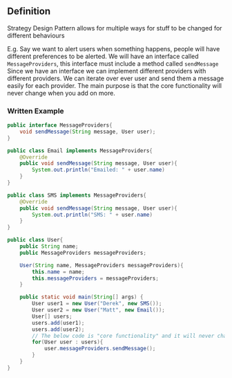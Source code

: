 ## Definition
Strategy Design Pattern allows for multiple ways for stuff to be changed for different behaviours

E.g. Say we want to alert users when something happens, people will have different preferences to be alerted.
We will have an interface called `MessageProviders`, this interface must include a method called `sendMessage`
Since we have an interface we can implement different providers with different providers.
We can iterate over ever user and send them a message easily for each provider.
The main purpose is that the core functionality will never change when you add on more.
### Written Example
```java
public interface MessageProviders{
	void sendMessage(String message, User user);
}
```

```java
public class Email implements MessageProviders{
	@Override
	public void sendMessage(String message, User user){
		System.out.println("Emailed: " + user.name)
	}
}
```

```java
public class SMS implements MessageProviders{
	@Override
	public void sendMessage(String message, User user){
		System.out.println("SMS: " + user.name)
	}
}
```

```java
public class User{
	public String name;
	public MessageProviders messageProviders;

	User(String name, MessageProviders messageProviders){
		this.name = name;
		this.messageProviders = messageProviders;
	}

	public static void main(String[] args) {
	    User user1 = new User("Derek", new SMS());
	    User user2 = new User("Matt", new Email());
	    User[] users;
	    users.add(user1);
	    users.add(user2);
	    // The below code is "core functionality" and it will never change with the more providers you add
	    for(User user : users){
		    user.messageProviders.sendMessage();
	    }
	}
}
```

